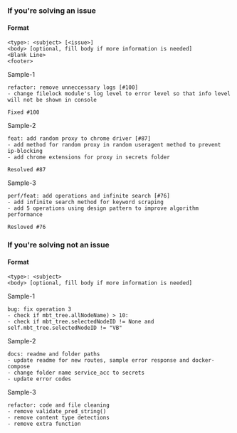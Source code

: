 ### If you're solving an issue 

#### Format

```
<type>: <subject> [<issue>]
<body> [optional, fill body if more information is needed]
<Blank Line>
<footer>
```

Sample-1

```
refactor: remove unneccessary logs [#100]
- change filelock module's log level to error level so that info level will not be shown in console

Fixed #100
```

Sample-2

```
feat: add random proxy to chrome driver [#87]
- add method for random proxy in random useragent method to prevent ip-blocking 
- add chrome extensions for proxy in secrets folder

Resolved #87
```

Sample-3

```
perf/feat: add operations and infinite search [#76]
- add infinite search method for keyword scraping
- add 5 operations using design pattern to improve algorithm performance

Resloved #76
```

### If you're solving not an issue 


#### Format

```
<type>: <subject> 
<body> [optional, fill body if more information is needed]
```

Sample-1

```
bug: fix operation 3
- check if mbt_tree.allNodeName) > 10:
- check if mbt_tree.selectedNodeID != None and self.mbt_tree.selectedNodeID != "VB" 
```

Sample-2

```
docs: readme and folder paths
- update readme for new routes, sample error response and docker-compose 
- change folder name service_acc to secrets
- update error codes

```

Sample-3
```
refactor: code and file cleaning 
- remove validate_pred_string()
- remove content type detections
- remove extra function
```
